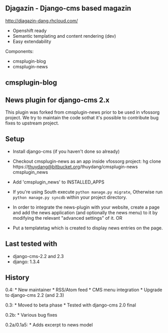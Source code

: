 Djagazin - Django-cms based magazin
-----------------------------------
http://djagazin-dang.rhcloud.com/

* Openshift ready
* Semantic templating and content rendering (dev)
* Easy extendability

Components:
* cmsplugin-blog
* cmsplugin-news

cmsplugin-blog
-----------------------------------



News plugin for django-cms 2.x
-----------------------------------

This plugin was forked from cmsplugin-news prior to be used in vfossorg project. We try to maintain the code sothat it's possible to contribute bug fixes to upstream project.

Setup
-----------------------------------

* Install django-cms (if you haven't done so already)

* Checkout cmsplugin-news as an app inside vfossorg project: hg clone https://thuydang@bitbucket.org/thuydang/cmsplugin-news cmsplugin_news
* Add 'cmsplugin_news' to INSTALLED_APPS

* If you're using South execute `python manage.py migrate`, Otherwise run
  `python manage.py syncdb` within your project directory.
* In order to integrate the news-plugin with your website, create a page and add
  the news application (and optionally the news menu) to it by modifying the
  relevant "advanced settings" of it. OR
* Put a templatetag which is created to display news entries on the page.

Last tested with
----------------

* django-cms-2.2 and 2.3
* django: 1.3.4

History
-------

0.4:
    * New maintainer
    * RSS/Atom feed
    * CMS menu integration
    * Upgrade to django-cms 2.2 (and 2.3)

0.3:
    * Moved to beta phase
    * Tested with django-cms 2.0 final

0.2b:
    * Various bug fixes

0.2a/0.1a5:
    * Adds excerpt to news model
